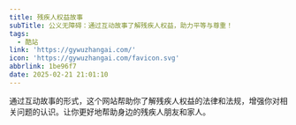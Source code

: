 ```yaml
---
title: 残疾人权益故事
subTitle: 公义无障碍：通过互动故事了解残疾人权益，助力平等与尊重！
tags:
  - 酷站
link: 'https://gywuzhangai.com/'
icon: 'https://gywuzhangai.com/favicon.svg'
abbrlink: 1be96f7
date: 2025-02-21 21:01:10
---
```


通过互动故事的形式，这个网站帮助你了解残疾人权益的法律和法规，增强你对相关问题的认识。让你更好地帮助身边的残疾人朋友和家人。